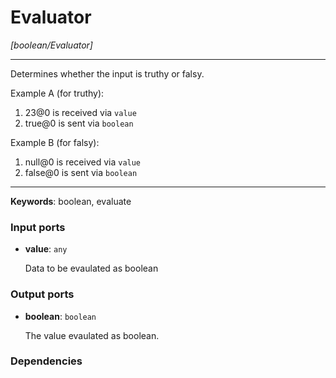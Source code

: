# Evaluator

_[boolean/Evaluator]_

---

Determines whether the input is truthy or falsy.  
  
Example A (for truthy):  
  
1. 23@0 is received via `value`  
2. true@0 is sent via `boolean`  
  
Example B (for falsy):  
1. null@0 is received via `value`  
2. false@0 is sent via `boolean`  

---

__Keywords__: boolean, evaluate

### Input ports

* __value__: ` any `

    Data to be evaulated as boolean

### Output ports

* __boolean__: ` boolean `

    The value evaulated as boolean.

### Dependencies




